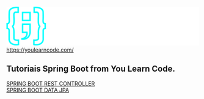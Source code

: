 

![img_1.png](img_1.png)https://youlearncode.com/

<h2>Tutoriais Spring Boot from You Learn Code.</h2>


[SPRING BOOT REST CONTROLLER](https://github.com/andresouza44/youLearnCode/tree/main/spring-boot-rest-controller-tutorial)
<br>
[SPRING BOOT DATA JPA](https://youlearncode.com/spring-boot-data-jpa/)


